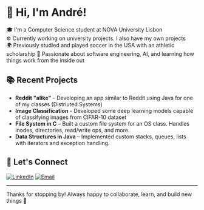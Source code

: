 # 👋 Hi, I'm André!

🎓 I'm a Computer Science student at NOVA University Lisbon  
⚙️ Currently working on university projects. I also have my own projects  
🌍 Previously studied and played soccer in the USA with an athletic scholarship
🚀 Passionate about software engineering, AI, and learning how things work from the inside out


## 📚 Recent Projects
- **Reddit "alike"** - Developing an app similar to Reddit using Java for one of my classes (Distriuted Systems)
- **Image Classification** - Developed some deep learning models capable of classifying images from CIFAR-10 dataset
- **File System in C** – Built a custom file system for an OS class. Handles inodes, directories, read/write ops, and more.
- **Data Structures in Java** – Implemented custom stacks, queues, lists with iterators and exception handling.


## 📌 Let's Connect
[![LinkedIn](https://img.shields.io/badge/LinkedIn-blue?style=flat&logo=linkedin)](https://www.linkedin.com/in/andrecamara2004)
[![Email](https://img.shields.io/badge/Email-D14836?style=flat&logo=gmail&logoColor=white)](mailto:andrecamara2004@gmail.com)

---

Thanks for stopping by! Always happy to collaborate, learn, and build new things 🌱
